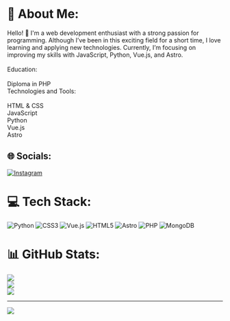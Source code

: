# 💫 About Me:
Hello! 👋 I'm a web development enthusiast with a strong passion for programming. Although I’ve been in this exciting field for a short time, I love learning and applying new technologies. Currently, I’m focusing on improving my skills with JavaScript, Python, Vue.js, and Astro.<br><br>Education:<br><br>Diploma in PHP<br>Technologies and Tools:<br><br>HTML & CSS<br>JavaScript<br>Python<br>Vue.js<br>Astro


## 🌐 Socials:
[![Instagram](https://img.shields.io/badge/Instagram-%23E4405F.svg?logo=Instagram&logoColor=white)](https://instagram.com/Zerok_HypeR) 

# 💻 Tech Stack:
![Python](https://img.shields.io/badge/python-3670A0?style=for-the-badge&logo=python&logoColor=ffdd54) ![CSS3](https://img.shields.io/badge/css3-%231572B6.svg?style=for-the-badge&logo=css3&logoColor=white) ![Vue.js](https://img.shields.io/badge/vue.js-%2335495e.svg?style=for-the-badge&logo=vuedotjs&logoColor=%234FC08D) ![HTML5](https://img.shields.io/badge/html5-%23E34F26.svg?style=for-the-badge&logo=html5&logoColor=white) ![Astro](https://img.shields.io/badge/astro-%232C2052.svg?style=for-the-badge&logo=astro&logoColor=white) ![PHP](https://img.shields.io/badge/php-%23777BB4.svg?style=for-the-badge&logo=php&logoColor=white) ![MongoDB](https://img.shields.io/badge/MongoDB-%234ea94b.svg?style=for-the-badge&logo=mongodb&logoColor=white)
# 📊 GitHub Stats:
![](https://github-readme-stats.vercel.app/api?username=ZerokHypeR&theme=dark&hide_border=false&include_all_commits=false&count_private=false)<br/>
![](https://github-readme-streak-stats.herokuapp.com/?user=ZerokHypeR&theme=dark&hide_border=false)<br/>
![](https://github-readme-stats.vercel.app/api/top-langs/?username=ZerokHypeR&theme=dark&hide_border=false&include_all_commits=false&count_private=false&layout=compact)

---
[![](https://visitcount.itsvg.in/api?id=ZerokHypeR&icon=0&color=0)](https://visitcount.itsvg.in)

<!-- Proudly created with GPRM ( https://gprm.itsvg.in ) -->
